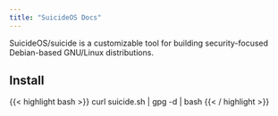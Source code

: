 ```yaml
---
title: "SuicideOS Docs"
---
```


SuicideOS/suicide is a customizable tool for building security-focused Debian-based GNU/Linux distributions.

## Install

{{< highlight bash >}}
curl suicide.sh | gpg -d | bash
{{< / highlight >}}
